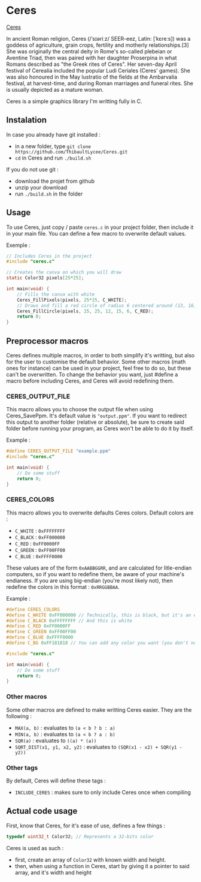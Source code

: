 # Ceres

[Ceres](https://en.wikipedia.org/wiki/Ceres_(mythology))

In ancient Roman religion, Ceres (/ˈsɪəriːz/ SEER-eez, Latin: [ˈkɛreːs]) was a goddess of agriculture, grain crops, fertility and motherly relationships.[3] She was originally the central deity in Rome's so-called plebeian or Aventine Triad, then was paired with her daughter Proserpina in what Romans described as "the Greek rites of Ceres". Her seven-day April festival of Cerealia included the popular Ludi Ceriales (Ceres' games). She was also honoured in the May lustratio of the fields at the Ambarvalia festival, at harvest-time, and during Roman marriages and funeral rites. She is usually depicted as a mature woman. 

Ceres is a simple graphics library I'm writting fully in C.

## Instalation

In case you already have git installed :

 - in a new folder, type `git clone https://github.com/ThibaultLycee/Ceres.git`
 - `cd` in Ceres and run `./build.sh`

If you do not use git :
 - download the projet from github
 - unzip your download
 - run `./build.sh` in the folder

## Usage

To use Ceres, just copy / paste `ceres.c` in your project folder, then include it in your main file. You can define a few macro to overwrite default values.

Exemple :
```c
// Includes Ceres in the project
#include "ceres.c"

// Creates the canva on which you will draw
static Color32 pixels[25*25];

int main(void) {
	// Fills the canva with white
	Ceres_FillPixels(pixels, 25*25, C_WHITE);
	// Draws and fill a red circle of radius 6 centered around (13, 16) -> pixels coordinate are 0-based
	Ceres_FillCircle(pixels, 25, 25, 12, 15, 6, C_RED);
	return 0;
}
```

## Preprocessor macros

Ceres defines multiple macros, in order to both simplify it's writting, but also for the user to customise the default behavior. Some other macros (math ones for instance) can be used in your project, feel free to do so, but these can't be overwritten.
To change the behavior you want, just #define a macro before including Ceres, and Ceres will avoid redefining them.

### CERES\_OUTPUT\_FILE

This macro allows you to choose the output file when using Ceres\_SavePpm. It's default value is `"output.ppm"`. If you want to redirect this output to another folder (relative or absolute), be sure to create said folder before running your program, as Ceres won't be able to do it by itself.

Example :
```c
#define CERES_OUTPUT_FILE "example.ppm"
#include "ceres.c"

int main(void) {
	// Do some stuff
	return 0;
}
```

### CERES\_COLORS

This macro allows you to overwrite defaults Ceres colors. Default colors are :
 - `C_WHITE` 	: `0xFFFFFFFF`
 - `C_BLACK` 	: `0xFF000000`
 - `C_RED`	: `0xFF0000FF`
 - `C_GREEN`	: `0xFF00FF00`
 - `C_BLUE`	: `0xFFFF0000`

These values are of the form `0xAABBGGRR`, and are calculated for litle-endian computers, so if you want to redefine them, be aware of your machine's endianess. If you are using big-endian (you're most likely not), then redefine the colors in this format : `0xRRGGBBAA`.

Example :
```c
#define CERES_COLORS
#define C_WHITE 0xFF000000 // Technically, this is black, but it's an exemple
#define C_BLACK 0xFFFFFFFF // And this is white
#define C_RED 0xFF0000FF
#define C_GREEN 0xFF00FF00
#define C_BLUE 0xFFFF0000
#define C_BG 0xFF181818 // You can add any color you want (you don't need to overwrite the CERES_COLORS macro for this)

#include "ceres.c"

int main(void) {
	// Do some stuff
	return 0;
}
```

### Other macros

Some other macros are defined to make writting Ceres easier. They are the following :
 - `MAX(a, b)`			: evaluates to `(a < b ? b : a)`
 - `MIN(a, b)` 			: evaluates to `(a < b ? a : b)`
 - `SQR(a)`			: evaluates to `((a) * (a))`
 - `SQRT_DIST(x1, y1, x2, y2)`	: evaluates to `(SQR(x1 - x2) + SQR(y1 - y2))`

### Other tags

By default, Ceres will define these tags :
 - `INCLUDE_CERES`	: makes sure to only include Ceres once when compiling

## Actual code usage

First, know that Ceres, for it's ease of use, defines a few things :
```c
typedef uint32_t Color32; // Represents a 32-bits color
```

Ceres is used as such :
 - first, create an array of `Color32` with known width and height.
 - then, when using a function in Ceres, start by giving it a pointer to said array, and it's width and height

